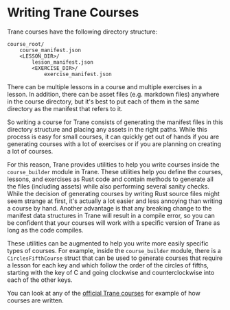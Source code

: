 # Writing Trane Courses

Trane courses have the following directory structure:
```
course_root/
    course_manifest.json
    <LESSON_DIR>/
        lesson_manifest.json
        <EXERCISE_DIR>/
            exercise_manifest.json
```

There can be multiple lessons in a course and multiple exercises in a lesson. In addition, there can
be asset files (e.g. markdown files) anywhere in the course directory, but it's best to put each of
them in the same directory as the manifest that refers to it.

So writing a course for Trane consists of generating the manifest files in this directory structure
and placing any assets in the right paths. While this process is easy for small courses, it can
quickly get out of hands if you are generating courses with a lot of exercises or if you are
planning on creating a lot of courses.

For this reason, Trane provides utilities to help you write courses inside the `course_builder`
module in Trane. These utilities help you define the courses, lessons, and exercises as Rust code
and contain methods to generate all the files (including assets) while also performing several
sanity checks. While the decision of generating courses by writing Rust source files might seem
strange at first, it's actually a lot easier and less annoying than writing a course by hand.
Another advantage is that any breaking change to the manifest data structures in Trane will result
in a compile error, so you can be confident that your courses will work with a specific version of
Trane as long as the code compiles.

These utilities can be augmented to help you write more easily specific types of courses. For
example, inside the `course_builder` module, there is a `CirclesFifthCourse` struct that can be used
to generate courses that require a lesson for each key and which follow the order of the circles of
fifths, starting with the key of C and going clockwise and counterclockwise into each of the other
keys.

You can look at any of the [official Trane courses](./official_courses.md) for example of how
courses are written.
